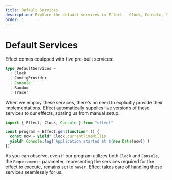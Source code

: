 ```yaml
---
title: Default Services
description: Explore the default services in Effect - Clock, Console, Random, ConfigProvider, and Tracer. Learn how Effect automatically provides live versions of these services, eliminating the need for explicit implementations in your programs.
order: 1
---
```


# Default Services

Effect comes equipped with five pre-built services:

```ts
type DefaultServices =
  | Clock
  | ConfigProvider
  | Console
  | Random
  | Tracer
```

When we employ these services, there's no need to explicitly provide their implementations. Effect automatically supplies live versions of these services to our effects, sparing us from manual setup.

```ts twoslash
import { Effect, Clock, Console } from "effect"

const program = Effect.gen(function* () {
  const now = yield* Clock.currentTimeMillis
  yield* Console.log(`Application started at ${new Date(now)}`)
})
```

As you can observe, even if our program utilizes both `Clock` and `Console`, the `Requirements` parameter, representing the services required for the effect to execute, remains set to `never`.
Effect takes care of handling these services seamlessly for us.
